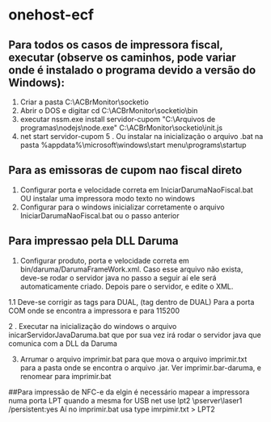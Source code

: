 # onehost-ecf

## Para todos os casos de impressora fiscal, executar (observe os caminhos, pode variar onde é instalado o programa devido a versão do Windows):
1. Criar a pasta C:\ACBrMonitor\socketio
2. Abrir o DOS e digitar cd C:\ACBrMonitor\socketio\bin
3. executar nssm.exe install servidor-cupom "C:\Arquivos de programas\nodejs\node.exe" C:\ACBrMonitor\socketio\init.js
4. net start servidor-cupom
5 . Ou instalar na inicialização o arquivo .bat na pasta %appdata%\microsoft\windows\start menu\programs\startup


## Para as emissoras de cupom nao fiscal direto
1. Configurar porta e velocidade correta em IniciarDarumaNaoFiscal.bat OU instalar uma impressora modo texto no windows 
2. Configurar para o windows inicializar corretamente o arquivo IniciarDarumaNaoFiscal.bat ou o passo anterior

## Para impressao pela DLL Daruma
1. Configurar produto, porta e velocidade correta em bin/daruma/DarumaFrameWork.xml. Caso esse arquivo não exista, deve-se rodar o servidor java no passo a seguir aí ele será automaticamente criado. Depois pare o servidor, e edite o XML.

1.1 Deve-se corrigir as tags <Produto> para DUAL, <PortaComunicacao> (tag dentro de DUAL) Para a porta COM onde se encontra a impressora e <Velocidade> para 115200

2 . Executar na inicialização do windows o arquivo inicarServidorJavaDaruma.bat que por sua vez irá rodar o servidor java que comunica com a DLL da Daruma

3. Arrumar o arquivo imprimir.bat para que mova o arquivo imprimir.txt para a pasta onde se encontra o arquivo .jar. Ver imprimir.bar-daruma, e renomear para imprimir.bat


##Para impressão de NFC-e da elgin é necessário mapear a impressora numa porta LPT quando a mesma for USB
net use lpt2 \\pserver\laser1 /persistent:yes
Aí no imprimir.bat usa type imrpimir.txt > LPT2